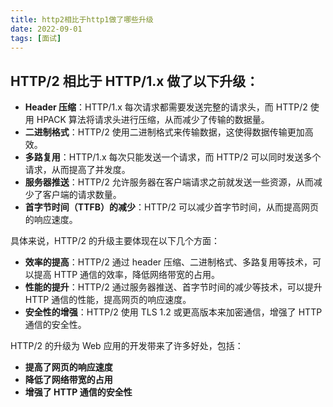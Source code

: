 ```yaml
---
title: http2相比于http1做了哪些升级
date: 2022-09-01
tags: [面试]
---
```


## HTTP/2 相比于 HTTP/1.x 做了以下升级：

* **Header 压缩**：HTTP/1.x 每次请求都需要发送完整的请求头，而 HTTP/2 使用 HPACK 算法将请求头进行压缩，从而减少了传输的数据量。
* **二进制格式**：HTTP/2 使用二进制格式来传输数据，这使得数据传输更加高效。
* **多路复用**：HTTP/1.x 每次只能发送一个请求，而 HTTP/2 可以同时发送多个请求，从而提高了并发度。
* **服务器推送**：HTTP/2 允许服务器在客户端请求之前就发送一些资源，从而减少了客户端的请求数量。
* **首字节时间（TTFB）的减少**：HTTP/2 可以减少首字节时间，从而提高网页的响应速度。

具体来说，HTTP/2 的升级主要体现在以下几个方面：

* **效率的提高**：HTTP/2 通过 header 压缩、二进制格式、多路复用等技术，可以提高 HTTP 通信的效率，降低网络带宽的占用。
* **性能的提升**：HTTP/2 通过服务器推送、首字节时间的减少等技术，可以提升 HTTP 通信的性能，提高网页的响应速度。
* **安全性的增强**：HTTP/2 使用 TLS 1.2 或更高版本来加密通信，增强了 HTTP 通信的安全性。

HTTP/2 的升级为 Web 应用的开发带来了许多好处，包括：

* **提高了网页的响应速度**
* **降低了网络带宽的占用**
* **增强了 HTTP 通信的安全性**
